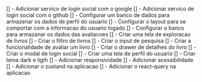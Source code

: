 [] - Adicionar servico de login social com o google
[] - Adicionar servico de login social com o github
[] - Configurar um banco de dados para armazenar os dados de perfil do usuario
[] - Configurar o layout para se comportar com a informacao do usuario logado
[] - Configurar o banco para armazanar os dados das avaliacoes
[] - Criar uma tela de exploracao de livros
[] - Criar o filtro de livros
[] - Criar o input de pesquisa
[] - Criar a funcionalidade de avaliar um livro
[] - Criar o drawer de detalhes do livro
[] - Criar o modal de login social
[] - Criar uma tela de perfil do usuario
[] - Criar tema dark e ligth
[] - Adicionar responsividade
[] - Adicionar acessibilidade
[] - Adicionar o zustand na aplicacao
[] - Adicionar o react-query na aplicacao